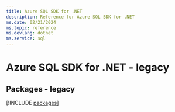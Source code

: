 ```yaml
---
title: Azure SQL SDK for .NET
description: Reference for Azure SQL SDK for .NET
ms.date: 02/21/2024
ms.topic: reference
ms.devlang: dotnet
ms.service: sql
---
```

# Azure SQL SDK for .NET - legacy
## Packages - legacy
[!INCLUDE [packages](sql-index.md)]